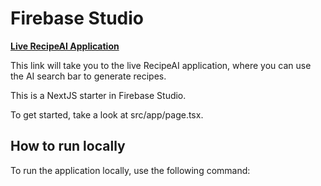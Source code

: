 # Firebase Studio

**[Live RecipeAI Application](https://firebase-studio-kappa.vercel.app/)**

This link will take you to the live RecipeAI application, where you can use the AI search bar to generate recipes.

This is a NextJS starter in Firebase Studio.

To get started, take a look at src/app/page.tsx.

## How to run locally

To run the application locally, use the following command:


